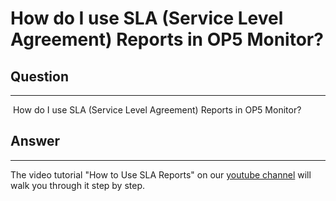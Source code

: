 # How do I use SLA (Service Level Agreement) Reports in OP5 Monitor?

## Question

* * * * *

 How do I use SLA (Service Level Agreement) Reports in OP5 Monitor?

## Answer

* * * * *

The video tutorial "How to Use SLA Reports" on our [youtube channel](http://www.youtube.com/user/op5video) will walk you through it step by step.

 

